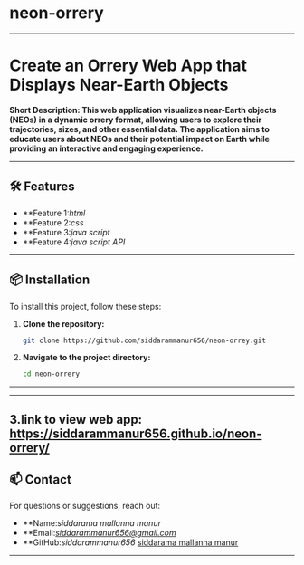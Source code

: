# neon-orrery
---

# Create an Orrery Web App that Displays Near-Earth Objects

**Short Description: This web application visualizes near-Earth objects (NEOs) in a dynamic orrery format, allowing users to explore their trajectories, sizes, and other essential data. The application aims to educate users about NEOs and their potential impact on Earth while providing an interactive and engaging experience.** 

---

## 🛠️ Features

- **Feature 1:*html* 
- **Feature 2:*css*
- **Feature 3:*java script*
- **Feature 4:*java script API*

---

## 📦 Installation

To install this project, follow these steps:

1. **Clone the repository:**
   ```bash
   git clone https://github.com/siddarammanur656/neon-orrey.git
   ```
2. **Navigate to the project directory:**
   ```bash
   cd neon-orrery
   ```
---
---
3.**link to view web app:**
https://siddarammanur656.github.io/neon-orrery/
---
## 📫 Contact

For questions or suggestions, reach out:

- **Name:*siddarama mallanna manur* 
- **Email:*siddarammanur656@gmail.com* 
- **GitHub:*siddarammanur656* [siddarama mallanna manur](https://github.com/siddarammanur656)

---


